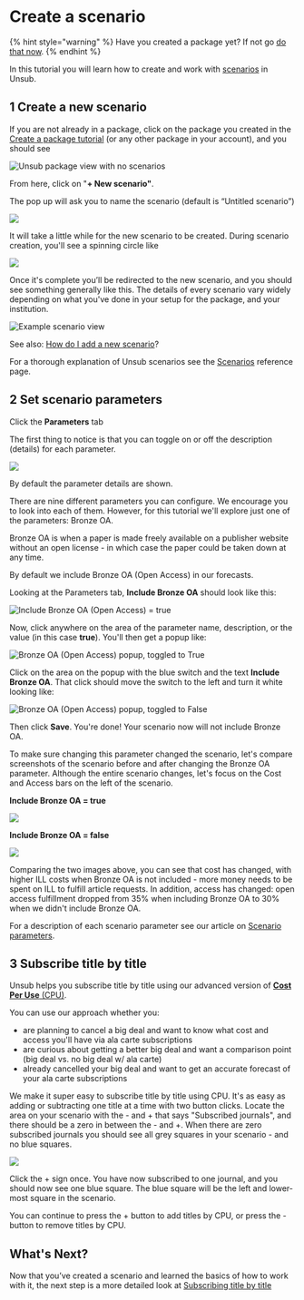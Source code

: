 # Create a scenario

{% hint style="warning" %}
Have you created a package yet? If not go [do that now](create-a-package.md).
{% endhint %}

In this tutorial you will learn how to create and work with [scenarios](../reference/scenarios/) in Unsub.

## 1 Create a new scenario

If you are not already in a package, click on the package you created in the [Create a package tutorial](create-a-package.md) (or any other package in your account), and you should see

![Unsub package view with no scenarios](../.gitbook/assets/packages-view-no-packages-yet.png)

From here, click on "**+ New scenario"**.

The pop up will ask you to name the scenario (default is “Untitled scenario”)

![](../.gitbook/assets/create-new-scenario.png)

It will take a little while for the new scenario to be created. During scenario creation, you'll see a spinning circle like

![](../.gitbook/assets/scenario-new-spinning-circle.png)

Once it's complete you’ll be redirected to the new scenario, and you should see something generally like this. The details of every scenario vary widely depending on what you've done in your setup for the package, and your institution.&#x20;

![Example scenario view](../.gitbook/assets/new-scenario.png)

See also: [How do I add a new scenario](../how-to-guides/how-do-i-add-a-new-scenario.md)?

For a thorough explanation of Unsub scenarios see the [Scenarios](../reference/scenarios/) reference page.

## **2 Set scenario parameters**

Click the **Parameters** tab

The first thing to notice is that you can toggle on or off the description (details) for each parameter.

![](../.gitbook/assets/parameter-details.png)

By default the parameter details are shown.

There are nine different parameters you can configure. We encourage you to look into each of them. However, for this tutorial we'll explore just one of the parameters: Bronze OA.&#x20;

Bronze OA is when a paper is made freely available on a publisher website without an open license - in which case the paper could be taken down at any time.&#x20;

By default we include Bronze OA (Open Access) in our forecasts.&#x20;

Looking at the Parameters tab, **Include Bronze OA** should look like this:

![Include Bronze OA (Open Access) = true](../.gitbook/assets/scenario-params-bronze-oa-true.png)

Now, click anywhere on the area of the parameter name, description, or the value (in this case **true**). You'll then get a popup like:

![Bronze OA (Open Access) popup, toggled to True](../.gitbook/assets/scenario-params-bronze-oa-popup.png)

Click on the area on the popup with the blue switch and the text **Include Bronze OA**. That click should move the switch to the left and turn it white looking like:

![Bronze OA (Open Access) popup, toggled to False](../.gitbook/assets/scenario-params-bronze-oa-popup-false.png)

Then click **Save**. You're done! Your scenario now will not include Bronze OA.&#x20;

To make sure changing this parameter changed the scenario, let's compare screenshots of the scenario before and after changing the Bronze OA parameter. Although the entire scenario changes, let's focus on the Cost and Access bars on the left of the scenario.&#x20;

**Include Bronze OA = true**

![](../.gitbook/assets/scenario-bronze-oa-true-just-bars.png)

**Include Bronze OA = false**

![](../.gitbook/assets/scenario-bronze-oa-false-just-bars.png)

Comparing the two images above, you can see that cost has changed, with higher ILL costs when Bronze OA is not included - more money needs to be spent on ILL to fulfill article requests. In addition, access has changed: open access fulfillment dropped from 35% when including Bronze OA to 30% when we didn't include Bronze OA.



For a description of each scenario parameter see our article on [Scenario parameters](../reference/scenario-parameters.md).

## **3 Subscribe title by title**

Unsub helps you subscribe title by title using our advanced version of [**Cost Per Use** (CPU)](../reference/cost-per-use-cpu.md).&#x20;

You can use our approach whether you:&#x20;

* are planning to cancel a big deal and want to know what cost and access you'll have via ala carte subscriptions
* are curious about getting a better big deal and want a comparison point (big deal vs. no big deal w/ ala carte)
* already cancelled your big deal and want to get an accurate forecast of your ala carte subscriptions

We make it super easy to subscribe title by title using CPU. It's as easy as adding or subtracting one title at a time with two button clicks. Locate the area on your scenario with the - and + that says "Subscribed journals", and there should be a zero in between the - and +. When there are zero subscribed journals you should see all grey squares in your scenario - and no blue squares.

![](../.gitbook/assets/scenario-plus-minus.png)

Click the + sign once. You have now subscribed to one journal, and you should now see one blue square. The blue square will be the left and lower-most square in the scenario.&#x20;

You can continue to press the + button to add titles by CPU, or press the - button to remove titles by CPU.&#x20;

## **What's Next?**

Now that you’ve created a scenario and learned the basics of how to work with it, the next step is a more detailed look at [Subscribing title by title](subscribing-title-by-title.md)

